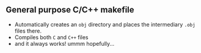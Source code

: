 ## General purpose C/C++ makefile
* Automatically creates an `obj` directory and places the intermediary `.obj` files there.
* Compiles both `C` and `C++` files
* and it always works! ummm hopefully...
